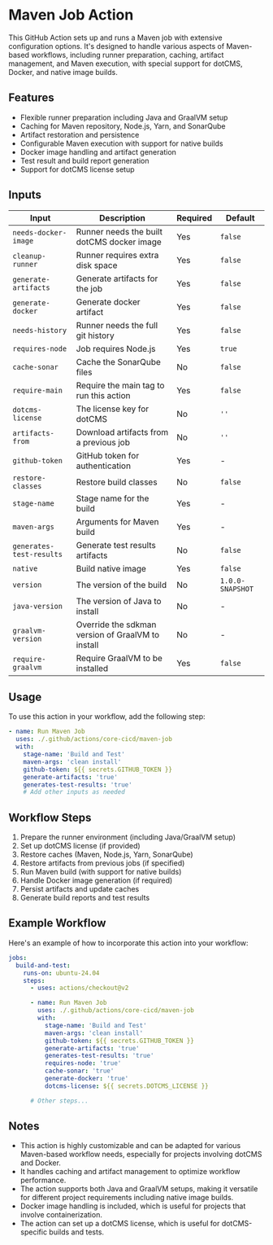 # Maven Job Action

This GitHub Action sets up and runs a Maven job with extensive configuration options. It's designed to handle various aspects of Maven-based workflows, including runner preparation, caching, artifact management, and Maven execution, with special support for dotCMS, Docker, and native image builds.

## Features

- Flexible runner preparation including Java and GraalVM setup
- Caching for Maven repository, Node.js, Yarn, and SonarQube
- Artifact restoration and persistence
- Configurable Maven execution with support for native builds
- Docker image handling and artifact generation
- Test result and build report generation
- Support for dotCMS license setup

## Inputs

| Input | Description | Required | Default |
|-------|-------------|----------|---------|
| `needs-docker-image` | Runner needs the built dotCMS docker image | Yes | `false` |
| `cleanup-runner` | Runner requires extra disk space | Yes | `false` |
| `generate-artifacts` | Generate artifacts for the job | Yes | `false` |
| `generate-docker` | Generate docker artifact | Yes | `false` |
| `needs-history` | Runner needs the full git history | Yes | `false` |
| `requires-node` | Job requires Node.js | Yes | `true` |
| `cache-sonar` | Cache the SonarQube files | No | `false` |
| `require-main` | Require the main tag to run this action | Yes | `false` |
| `dotcms-license` | The license key for dotCMS | No | `''` |
| `artifacts-from` | Download artifacts from a previous job | No | `''` |
| `github-token` | GitHub token for authentication | Yes | - |
| `restore-classes` | Restore build classes | No | `false` |
| `stage-name` | Stage name for the build | Yes | - |
| `maven-args` | Arguments for Maven build | Yes | - |
| `generates-test-results` | Generate test results artifacts | No | `false` |
| `native` | Build native image | Yes | `false` |
| `version` | The version of the build | No | `1.0.0-SNAPSHOT` |
| `java-version` | The version of Java to install | No | - |
| `graalvm-version` | Override the sdkman version of GraalVM to install | No | - |
| `require-graalvm` | Require GraalVM to be installed | Yes | `false` |

## Usage

To use this action in your workflow, add the following step:

```yaml
- name: Run Maven Job
  uses: ./.github/actions/core-cicd/maven-job
  with:
    stage-name: 'Build and Test'
    maven-args: 'clean install'
    github-token: ${{ secrets.GITHUB_TOKEN }}
    generate-artifacts: 'true'
    generates-test-results: 'true'
    # Add other inputs as needed
```

## Workflow Steps

1. Prepare the runner environment (including Java/GraalVM setup)
2. Set up dotCMS license (if provided)
3. Restore caches (Maven, Node.js, Yarn, SonarQube)
4. Restore artifacts from previous jobs (if specified)
5. Run Maven build (with support for native builds)
6. Handle Docker image generation (if required)
7. Persist artifacts and update caches
8. Generate build reports and test results

## Example Workflow

Here's an example of how to incorporate this action into your workflow:

```yaml
jobs:
  build-and-test:
    runs-on: ubuntu-24.04
    steps:
      - uses: actions/checkout@v2

      - name: Run Maven Job
        uses: ./.github/actions/core-cicd/maven-job
        with:
          stage-name: 'Build and Test'
          maven-args: 'clean install'
          github-token: ${{ secrets.GITHUB_TOKEN }}
          generate-artifacts: 'true'
          generates-test-results: 'true'
          requires-node: 'true'
          cache-sonar: 'true'
          generate-docker: 'true'
          dotcms-license: ${{ secrets.DOTCMS_LICENSE }}

      # Other steps...
```

## Notes

- This action is highly customizable and can be adapted for various Maven-based workflow needs, especially for projects involving dotCMS and Docker.
- It handles caching and artifact management to optimize workflow performance.
- The action supports both Java and GraalVM setups, making it versatile for different project requirements including native image builds.
- Docker image handling is included, which is useful for projects that involve containerization.
- The action can set up a dotCMS license, which is useful for dotCMS-specific builds and tests.
